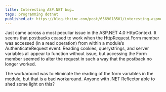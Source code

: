 ```yaml
---
title: Interesting ASP.NET bug…
tags: programming dotnet
published_at: https://blog.thzinc.com/post/6569018501/interesting-aspnet-bug
---
```


Just came across a most peculiar issue in the ASP.NET 4.0 HttpContext. It seems that postbacks ceased to work when the HttpRequest.Form member was accessed (in a read operation) from within a module’s AuthenticateRequest event. Reading cookies, querystrings, and server variables all appear to function without issue, but accessing the Form member seemed to alter the request in such a way that the postback no longer worked.

The workaround was to eliminate the reading of the form variables in the module, but that is a bad workaround. Anyone with .NET Reflector able to shed some light on this?
